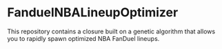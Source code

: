 # FanduelNBALineupOptimizer
This repository contains a closure built on a genetic algorithm that allows you to rapidly spawn optimized NBA FanDuel lineups.
